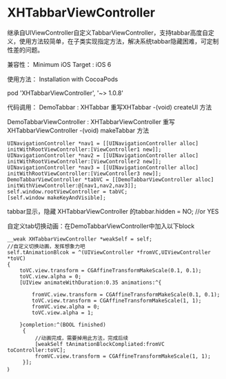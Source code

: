 # XHTabbarViewController
继承自UIViewController自定义TabbarViewController，支持tabbar高度自定义，使用方法较简单，在子类实现指定方法，解决系统tabbar隐藏困难，可定制性差的问题。

兼容性：
Minimum iOS Target : iOS 6

使用方法：
Installation with CocoaPods

pod 'XHTabbarViewController', '~> 1.0.8'

代码调用：
DemoTabbar : XHTabbar
重写XHTabbar
-(void) createUI 方法

DemoTabbarViewController : XHTabbarViewController
重写XHTabbarViewController
-(void) makeTabbar 方法

    UINavigationController *nav1 = [[UINavigationController alloc] initWithRootViewController:[ViewController1 new]];
    UINavigationController *nav2 = [[UINavigationController alloc] initWithRootViewController:[ViewController2 new]];
    UINavigationController *nav3 = [[UINavigationController alloc] initWithRootViewController:[ViewController3 new]];
    DemoTabbarViewController *tabVC = [[DemoTabbarViewController alloc] initWithViewController:@[nav1,nav2,nav3]];
    self.window.rootViewController = tabVC;
    [self.window makeKeyAndVisible];
    

tabbar显示，隐藏
XHTabbarViewController 的tabbar.hidden = NO; //or YES

自定义tab切换动画：在DemoTabbarViewController中加入以下block

    __weak XHTabbarViewController *weakSelf = self;
    //自定义切换动画，发挥想象力吧
    self.tAnimationBlcok = ^(UIViewController *fromVC,UIViewController *toVC)
    {
        toVC.view.transform = CGAffineTransformMakeScale(0.1, 0.1);
        toVC.view.alpha = 0;
        [UIView animateWithDuration:0.35 animations:^{
            
            fromVC.view.transform = CGAffineTransformMakeScale(0.1, 0.1);
            toVC.view.transform = CGAffineTransformMakeScale(1, 1);
            fromVC.view.alpha = 0;
            toVC.view.alpha = 1;
            
        }completion:^(BOOL finished)
         {
             //动画完成，需要掉用此方法，完成后续
             [weakSelf tAnimationBlockCompliated:fromVC toController:toVC];
             fromVC.view.transform = CGAffineTransformMakeScale(1, 1);
         }];
    ｝
